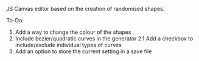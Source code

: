 JS Canvas editor based on the creation of randomised shapes.

To-Do:

   1. Add a way to change the colour of the shapes
   2. Include bezier/quadratic curves in the generator
   2.1 Add a checkbox to include/exclude individual types of curves
   3. Add an option to store the current setting in a save file